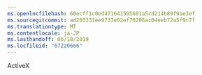 ```yaml
---
ms.openlocfilehash: 60ecff1c0ed471641505601a5cd214b89f9ae3ef
ms.sourcegitcommit: ad203331ee9737e82ef70206ac04eeb72a5f9c7f
ms.translationtype: MT
ms.contentlocale: ja-JP
ms.lasthandoff: 06/18/2019
ms.locfileid: "67220666"
---
```

ActiveX